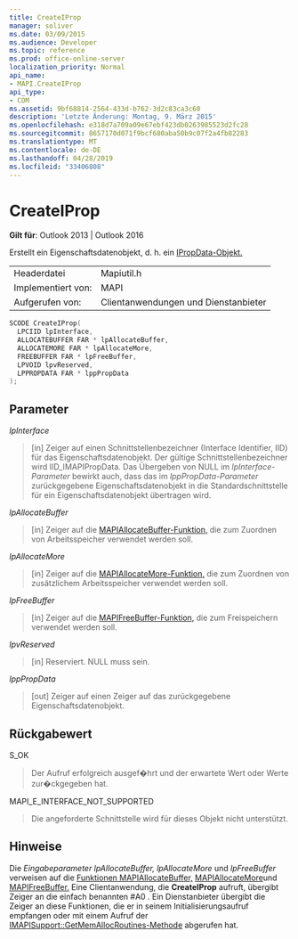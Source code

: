 ```yaml
---
title: CreateIProp
manager: soliver
ms.date: 03/09/2015
ms.audience: Developer
ms.topic: reference
ms.prod: office-online-server
localization_priority: Normal
api_name:
- MAPI.CreateIProp
api_type:
- COM
ms.assetid: 9bf68814-2564-433d-b762-3d2c83ca3c60
description: 'Letzte Änderung: Montag, 9. März 2015'
ms.openlocfilehash: e318d7a709a09e67ebf423db0263985523d2fc28
ms.sourcegitcommit: 8657170d071f9bcf680aba50b9c07f2a4fb82283
ms.translationtype: MT
ms.contentlocale: de-DE
ms.lasthandoff: 04/28/2019
ms.locfileid: "33406808"
---
```

# <a name="createiprop"></a>CreateIProp

  
  
**Gilt für**: Outlook 2013 | Outlook 2016 
  
Erstellt ein Eigenschaftsdatenobjekt, d. h. ein [IPropData-Objekt.](ipropdataimapiprop.md) 
  
|||
|:-----|:-----|
|Headerdatei  <br/> |Mapiutil.h  <br/> |
|Implementiert von:  <br/> |MAPI  <br/> |
|Aufgerufen von:  <br/> |Clientanwendungen und Dienstanbieter  <br/> |
   
```cpp
SCODE CreateIProp(
  LPCIID lpInterface,
  ALLOCATEBUFFER FAR * lpAllocateBuffer,
  ALLOCATEMORE FAR * lpAllocateMore,
  FREEBUFFER FAR * lpFreeBuffer,
  LPVOID lpvReserved,
  LPPROPDATA FAR * lppPropData
);
```

## <a name="parameters"></a>Parameter

 _lpInterface_
  
> [in] Zeiger auf einen Schnittstellenbezeichner (Interface Identifier, IID) für das Eigenschaftsdatenobjekt. Der gültige Schnittstellenbezeichner wird IID_IMAPIPropData. Das Übergeben von NULL im  _lpInterface-Parameter_ bewirkt auch, dass das im  _lppPropData-Parameter_ zurückgegebene Eigenschaftsdatenobjekt in die Standardschnittstelle für ein Eigenschaftsdatenobjekt übertragen wird. 
    
 _lpAllocateBuffer_
  
> [in] Zeiger auf die [MAPIAllocateBuffer-Funktion,](mapiallocatebuffer.md) die zum Zuordnen von Arbeitsspeicher verwendet werden soll. 
    
 _lpAllocateMore_
  
> [in] Zeiger auf die [MAPIAllocateMore-Funktion,](mapiallocatemore.md) die zum Zuordnen von zusätzlichem Arbeitsspeicher verwendet werden soll. 
    
 _lpFreeBuffer_
  
> [in] Zeiger auf die [MAPIFreeBuffer-Funktion,](mapifreebuffer.md) die zum Freispeichern verwendet werden soll. 
    
 _lpvReserved_
  
> [in] Reserviert. NULL muss sein. 
    
 _lppPropData_
  
> [out] Zeiger auf einen Zeiger auf das zurückgegebene Eigenschaftsdatenobjekt.
    
## <a name="return-value"></a>Rückgabewert

S_OK 
  
> Der Aufruf erfolgreich ausgef�hrt und der erwartete Wert oder Werte zur�ckgegeben hat. 
    
MAPI_E_INTERFACE_NOT_SUPPORTED 
  
> Die angeforderte Schnittstelle wird für dieses Objekt nicht unterstützt.
    
## <a name="remarks"></a>Hinweise

Die _Eingabeparameter lpAllocateBuffer,_ _lpAllocateMore_ und _lpFreeBuffer_ verweisen auf die [Funktionen MAPIAllocateBuffer,](mapiallocatebuffer.md) [MAPIAllocateMore](mapiallocatemore.md)und [MAPIFreeBuffer.](mapifreebuffer.md) Eine Clientanwendung, die **CreateIProp** aufruft, übergibt Zeiger an die einfach benannten #A0 . Ein Dienstanbieter übergibt die Zeiger an diese Funktionen, die er in seinem Initialisierungsaufruf empfangen oder mit einem Aufruf der [IMAPISupport::GetMemAllocRoutines-Methode](imapisupport-getmemallocroutines.md) abgerufen hat. 
  

